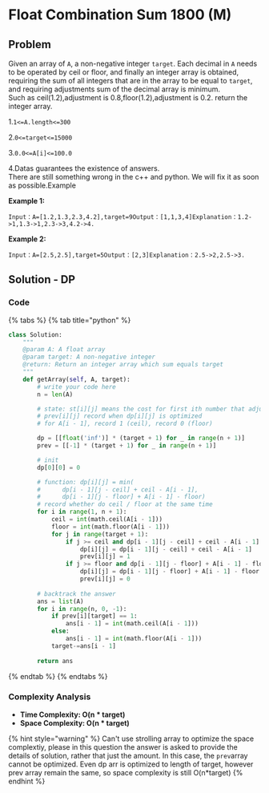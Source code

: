 # Float Combination Sum 1800 \(M\)

## Problem

Given an array of `A`, a non-negative integer `target`. Each decimal in `A` needs to be operated by ceil or floor, and finally an integer array is obtained, requiring the sum of all integers that are in the array to be equal to `target`, and requiring adjustments sum of the decimal array is minimum.  
Such as ceil\(1.2\),adjustment is 0.8,floor\(1.2\),adjustment is 0.2. return the integer array.

1.`1<=A.length<=300`

2.`0<=target<=15000`

3.`0.0<=A[i]<=100.0`

4.Datas guarantees the existence of answers.  
There are still something wrong in the c++ and python. We will fix it as soon as possible.Example

**Example 1:**

```text
Input：A=[1.2,1.3,2.3,4.2],target=9Output：[1,1,3,4]Explanation：1.2->1,1.3->1,2.3->3,4.2->4.
```

**Example 2:**

```text
Input：A=[2.5,2.5],target=5Output：[2,3]Explanation：2.5->2,2.5->3.
```

## Solution - DP

### Code

{% tabs %}
{% tab title="python" %}
```python
class Solution:
    """
    @param A: A float array
    @param target: A non-negative integer
    @return: Return an integer array which sum equals target
    """
    def getArray(self, A, target):
        # write your code here
        n = len(A)

        # state: st[i][j] means the cost for first ith number that adjust to be sum of j
        # prev[i][j] record when dp[i][j] is optimized
        # for A[i - 1], record 1 (ceil), record 0 (floor)

        dp = [[float('inf')] * (target + 1) for _ in range(n + 1)]
        prev = [[-1] * (target + 1) for _ in range(n + 1)]

        # init 
        dp[0][0] = 0

        # function: dp[i][j] = min(
        #      dp[i - 1][j - ceil] + ceil - A[i - 1],
        #      dp[i - 1][j - floor] + A[i - 1] - floor)
        # record whether do ceil / floor at the same time
        for i in range(1, n + 1):
            ceil = int(math.ceil(A[i - 1]))
            floor = int(math.floor(A[i - 1]))
            for j in range(target + 1):
                if j >= ceil and dp[i - 1][j - ceil] + ceil - A[i - 1] < dp[i][j]:
                    dp[i][j] = dp[i - 1][j - ceil] + ceil - A[i - 1]
                    prev[i][j] = 1
                if j >= floor and dp[i - 1][j - floor] + A[i - 1] - floor < dp[i][j]:
                    dp[i][j] = dp[i - 1][j - floor] + A[i - 1] - floor
                    prev[i][j] = 0
        
        # backtrack the answer
        ans = list(A)
        for i in range(n, 0, -1):
            if prev[i][target] == 1:
                ans[i - 1] = int(math.ceil(A[i - 1]))
            else:
                ans[i - 1] = int(math.floor(A[i - 1]))
            target-=ans[i - 1]
        
        return ans
```
{% endtab %}
{% endtabs %}

### Complexity Analysis

* **Time Complexity: O\(n \* target\)**
* **Space Complexity: O\(n \* target\)**

{% hint style="warning" %}
Can't use strolling array to optimize the space complextiy, please in this question the answer is asked to provide the details of solution, rather that just the amount. In this case, the `prev`array cannot be optimized. Even dp arr is optimized to length of target, however prev array remain the same, so space complexity is still O\(n\*target\)
{% endhint %}

